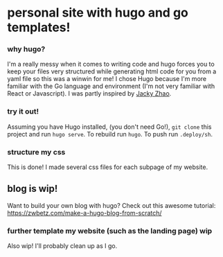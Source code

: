 # personal site with hugo and go templates! 
### why hugo?

I'm a really messy when it comes to writing code and hugo forces you to keep your files very structured while generating html code for you from a yaml file so this was a winwin for me! I chose Hugo because I'm more familiar with the Go language and environment (I'm not very familiar with React or Javascript). I was partly inspired by [Jacky Zhao](https://github.com/jackyzha0/website-v2). 

### try it out!
Assuming you have Hugo installed, (you don't need Go!), `git clone` this project and run `hugo serve`. To rebuild run `hugo`. To push run `.deploy/sh`.

### structure my css 
This is done! I made several css files for each subpage of my website.

## blog is wip!
Want to build your own blog with hugo? Check out this awesome tutorial: https://zwbetz.com/make-a-hugo-blog-from-scratch/

### further template my website (such as the landing page) wip
Also wip! I'll probably clean up as I go. 
